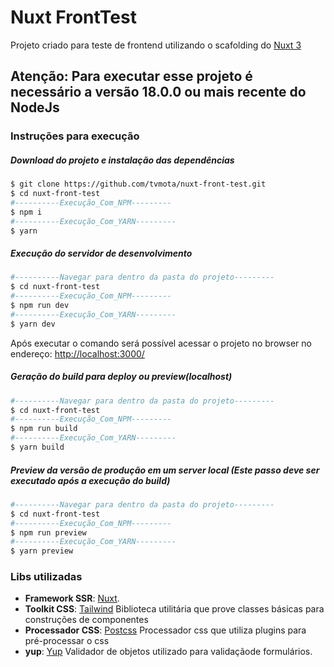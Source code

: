 # Nuxt FrontTest

Projeto criado para teste de frontend utilizando o scafolding do [Nuxt 3](https://nuxt.new/)

## Atenção: Para executar esse projeto é necessário a versão 18.0.0 ou mais recente do NodeJs

### Instruções para execução

##### Download do projeto e instalação das dependências

```bash
$ git clone https://github.com/tvmota/nuxt-front-test.git
$ cd nuxt-front-test
#----------Execução_Com_NPM---------
$ npm i
#----------Execução_Com_YARN---------
$ yarn
```

##### Execução do servidor de desenvolvimento

```bash
#----------Navegar para dentro da pasta do projeto---------
$ cd nuxt-front-test
#----------Execução_Com_NPM---------
$ npm run dev
#----------Execução_Com_YARN---------
$ yarn dev
```

Após executar o comando será possível acessar o projeto no browser no endereço: [http://localhost:3000/](http://localhost:3000/)

##### Geração do build para deploy ou preview(localhost)

```bash
#----------Navegar para dentro da pasta do projeto---------
$ cd nuxt-front-test
#----------Execução_Com_NPM---------
$ npm run build
#----------Execução_Com_YARN---------
$ yarn build
```

##### Preview da versão de produção em um server local (Este passo deve ser executado após a execução do build)

```bash
#----------Navegar para dentro da pasta do projeto---------
$ cd nuxt-front-test
#----------Execução_Com_NPM---------
$ npm run preview
#----------Execução_Com_YARN---------
$ yarn preview
```

### Libs utilizadas

- **Framework SSR**: [Nuxt](https://nuxt.com/).
- **Toolkit CSS**: [Tailwind](https://tailwindcss.com/)
  Biblioteca utilitária que prove classes básicas para construções de componentes
- **Processador CSS**: [Postcss](https://postcss.org/)
  Processador css que utiliza plugins para pré-processar o css
- **yup**: [Yup](https://github.com/jquense/yup) Validador de objetos utilizado para validaçãode formulários.
